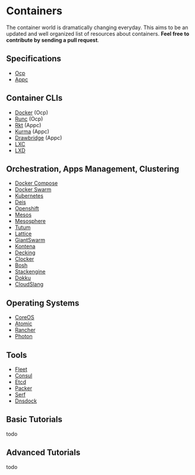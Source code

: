 # Containers
The container world is dramatically changing everyday. This aims to be an updated and well organized list of resources about containers. **Feel free to contribute by sending a pull request**.  

## Specifications
+ [Ocp](https://github.com/opencontainers/specs)
+ [Appc](https://github.com/appc/spec)

## Container CLIs
+ [Docker](https://www.docker.com/) (Ocp)
+ [Runc](http://runc.io/) (Ocp)
+ [Rkt](https://github.com/coreos/rkt) (Appc)
+ [Kurma](https://github.com/apcera/kurma) (Appc)
+ [Drawbridge](http://research.microsoft.com/en-us/projects/drawbridge/) (Appc)
+ [LXC](https://linuxcontainers.org/lxc/introduction/)
+ [LXD](https://linuxcontainers.org/lxd/introduction/)

## Orchestration, Apps Management, Clustering
+ [Docker Compose](https://www.docker.com/docker-compose)
+ [Docker Swarm](https://docs.docker.com/swarm/)
+ [Kubernetes](http://kubernetes.io/)
+ [Deis](http://deis.io/)
+ [Openshift](https://www.openshift.com/)
+ [Mesos](http://mesos.apache.org/)
+ [Mesosphere](https://mesosphere.com/)
+ [Tutum](https://www.tutum.co/)
+ [Lattice](http://lattice.cf/)
+ [GiantSwarm](https://giantswarm.io/)
+ [Kontena](http://www.kontena.io/)
+ [Decking](http://decking.io/)
+ [Clocker](https://github.com/brooklyncentral/clocker)
+ [Bosh](https://github.com/cf-platform-eng/docker-boshrelease)
+ [Stackengine](http://stackengine.com/)
+ [Dokku](https://github.com/progrium/dokku/)
+ [CloudSlang](http://www.cloudslang.io/)

## Operating Systems
+ [CoreOS](https://coreos.com/)
+ [Atomic](http://www.projectatomic.io/)
+ [Rancher](http://rancher.com/)
+ [Photon](https://vmware.github.io/photon/) 

## Tools
+ [Fleet](https://github.com/coreos/fleet)
+ [Consul](https://www.consul.io/)
+ [Etcd](https://github.com/coreos/etcd)
+ [Packer](https://www.packer.io/)
+ [Serf](https://www.serfdom.io/)
+ [Dnsdock](https://github.com/tonistiigi/dnsdock)

## Basic Tutorials
todo

## Advanced Tutorials
todo
